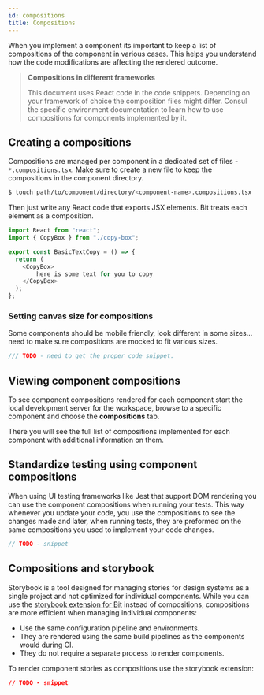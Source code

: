 ```yaml
---
id: compositions
title: Compositions
---
```


When you implement a component its important to keep a list of compositions of the component in various cases. This helps you understand how the code modifications are affecting the rendered outcome.

> **Compositions in different frameworks**
>
> This document uses React code in the code snippets. Depending on your framework of choice the composition files might differ. Consul the specific environment documentation to learn how to use compositions for components implemented by it.

## Creating a compositions

Compositions are managed per component in a dedicated set of files - `*.compositions.tsx`. Make sure to create a new file to keep the compositions in the component directory.

```sh
$ touch path/to/component/directory/<component-name>.compositions.tsx
```

Then just write any React code that exports JSX elements. Bit treats each element as a composition.

```typescript
import React from "react";
import { CopyBox } from "./copy-box";

export const BasicTextCopy = () => {
  return (
    <CopyBox>
        here is some text for you to copy
    </CopyBox>
  );
};
```

### Setting canvas size for compositions

Some components should be mobile friendly, look different in some sizes... need to make sure compositions are mocked to fit various sizes.

```typescript
/// TODO - need to get the proper code snippet.
```

## Viewing component compositions

To see component compositions rendered for each component start the local development server for the workspace, browse to a specific component and choose the **compositions** tab.

There you will see the full list of compositions implemented for each component with additional information on them.

## Standardize testing using component compositions

When using UI testing frameworks like Jest that support DOM rendering you can use the component compositions when running your tests. This way whenever you update your code, you use the compositions to see the changes made and later, when running tests, they are preformed on the same compositions you used to implement your code changes.

```typescript
// TODO - snippet
```

## Compositions and storybook

Storybook is a tool designed for managing stories for design systems as a single project and not optimized for individual components. While you can use the [storybook extension for Bit](TODO) instead of compositions, compositions are more efficient when managing individual components:

- Use the same configuration pipeline and environments.
- They are rendered using the same build pipelines as the components would during CI.
- They do not require a separate process to render components.

To render component stories as compositions use the storybook extension:

```json
// TODO - snippet
```
